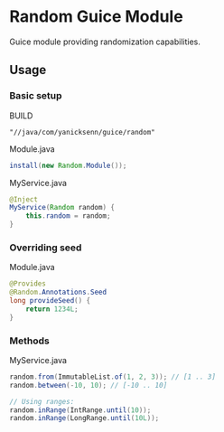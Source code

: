 # Random Guice Module

Guice module providing randomization capabilities.

## Usage

### Basic setup

BUILD
```build
"//java/com/yanicksenn/guice/random"
```

Module.java
```java
install(new Random.Module());
```

MyService.java
```java
@Inject
MyService(Random random) {
    this.random = random;
}
```

### Overriding seed
Module.java
```java
@Provides
@Random.Annotations.Seed
long provideSeed() {
    return 1234L;
}
```

### Methods
MyService.java
```java
random.from(ImmutableList.of(1, 2, 3)); // [1 .. 3]
random.between(-10, 10); // [-10 .. 10]

// Using ranges:
random.inRange(IntRange.until(10));
random.inRange(LongRange.until(10L));
```